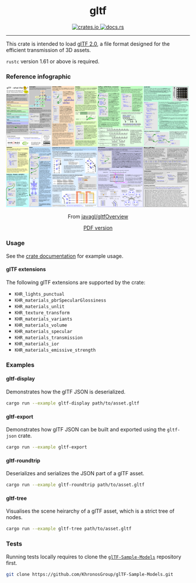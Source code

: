 <h1 align="center">
   gltf
</h1>
<p align="center">
   <a href="https://crates.io/crates/gltf">
      <img src="https://img.shields.io/crates/v/gltf.svg" alt="crates.io">
   </a>
   <a href="https://docs.rs/gltf">
      <img src="https://docs.rs/gltf/badge.svg" alt="docs.rs">
   </a>
</p>

---

This crate is intended to load [glTF 2.0](https://www.khronos.org/gltf), a file format designed for the efficient transmission of 3D assets.

`rustc` version 1.61 or above is required.

### Reference infographic

![infographic](https://raw.githubusercontent.com/KhronosGroup/glTF/main/specification/2.0/figures/gltfOverview-2.0.0d.png)

<p align="center">From <a href="https://github.com/javagl/gltfOverview">javagl/gltfOverview</a></p>
<p align="center"><a href="https://www.khronos.org/files/gltf20-reference-guide.pdf">PDF version</a></p>

### Usage

See the [crate documentation](https://docs.rs/gltf) for example usage.

#### glTF extensions

The following glTF extensions are supported by the crate:

- `KHR_lights_punctual`
- `KHR_materials_pbrSpecularGlossiness`
- `KHR_materials_unlit`
- `KHR_texture_transform`
- `KHR_materials_variants`
- `KHR_materials_volume`
- `KHR_materials_specular`
- `KHR_materials_transmission`
- `KHR_materials_ior`
- `KHR_materials_emissive_strength `

### Examples

#### gltf-display

Demonstrates how the glTF JSON is deserialized.

```sh
cargo run --example gltf-display path/to/asset.gltf
```

#### gltf-export

Demonstrates how glTF JSON can be built and exported using the `gltf-json` crate.

```sh
cargo run --example gltf-export
```

#### gltf-roundtrip

Deserializes and serializes the JSON part of a glTF asset.

```sh
cargo run --example gltf-roundtrip path/to/asset.gltf
```

#### gltf-tree

Visualises the scene heirarchy of a glTF asset, which is a strict tree of nodes.

```sh
cargo run --example gltf-tree path/to/asset.gltf
```

### Tests

Running tests locally requires to clone the [`glTF-Sample-Models`](https://github.com/KhronosGroup/glTF-Sample-Models) repository first.

```sh
git clone https://github.com/KhronosGroup/glTF-Sample-Models.git
```
